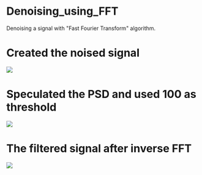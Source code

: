 # Denoising_using_FFT
Denoising a signal with "Fast Fourier Transform" algorithm.

# Created the noised signal
![](images/Screenshot(140).png)

# Speculated the PSD and used 100 as threshold
![](images/Screenshot(141).png)

# The filtered signal after inverse FFT 
![](images/Screenshot(142).png)
